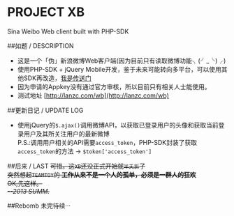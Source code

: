 PROJECT XB
==

Sina Weibo Web client built with PHP-SDK


##如题  / DESCRIPTION
* 这是一个「伪」新浪微博Web客户端(因为目前只有读取微博功能╮(╯_╰)╭)
* 使用PHP-SDK + jQuery Mobile开发，鉴于未来可能转向多平台，可以使用其他SDK再改造，[我是传送门](http://open.weibo.com/wiki/SDK)
* 因为申请的Appkey没有通过官方审核，所以目前只有相关人士能使用。
* 测试地址 [http://lanzc.com/wb](http://lanzc.com/wb)

##更新日记  / UPDATE LOG
* 使用jQuery的`$.ajax()`调用微博API，以获取已登录用户的头像和获取当前登录用户及其所关注用户的最新微博<br />
  P.S.:调用用户相关的API需要`access_token`，PHP-SDK封装了获取`access_token`的方法 → `$token['access_token']`

##后来 / LAST
<del>可惜。这`XB`还没正式开始就`半夭折`了<br />
突然想起`TEAMTOY`的  <b>工作从来不是一个人的孤单，必须是一群人的狂欢</b><br />
OK,先这样。<br />
<i>--2013 SUMM.</i></del>

##Rebomb
未完待续···
